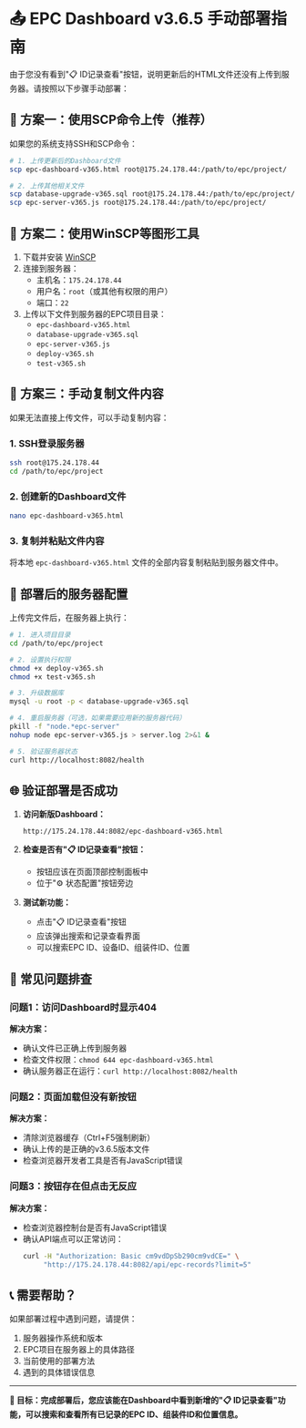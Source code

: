 # 📤 EPC Dashboard v3.6.5 手动部署指南

由于您没有看到"📋 ID记录查看"按钮，说明更新后的HTML文件还没有上传到服务器。请按照以下步骤手动部署：

## 🎯 方案一：使用SCP命令上传（推荐）

如果您的系统支持SSH和SCP命令：

```bash
# 1. 上传更新后的Dashboard文件
scp epc-dashboard-v365.html root@175.24.178.44:/path/to/epc/project/

# 2. 上传其他相关文件
scp database-upgrade-v365.sql root@175.24.178.44:/path/to/epc/project/
scp epc-server-v365.js root@175.24.178.44:/path/to/epc/project/
```

## 🎯 方案二：使用WinSCP等图形工具

1. 下载并安装 [WinSCP](https://winscp.net/)
2. 连接到服务器：
   - 主机名：`175.24.178.44`
   - 用户名：`root`（或其他有权限的用户）
   - 端口：`22`
3. 上传以下文件到服务器的EPC项目目录：
   - `epc-dashboard-v365.html`
   - `database-upgrade-v365.sql`
   - `epc-server-v365.js`
   - `deploy-v365.sh`
   - `test-v365.sh`

## 🎯 方案三：手动复制文件内容

如果无法直接上传文件，可以手动复制内容：

### 1. SSH登录服务器
```bash
ssh root@175.24.178.44
cd /path/to/epc/project
```

### 2. 创建新的Dashboard文件
```bash
nano epc-dashboard-v365.html
```

### 3. 复制并粘贴文件内容
将本地 `epc-dashboard-v365.html` 文件的全部内容复制粘贴到服务器文件中。

## 🔧 部署后的服务器配置

上传完文件后，在服务器上执行：

```bash
# 1. 进入项目目录
cd /path/to/epc/project

# 2. 设置执行权限
chmod +x deploy-v365.sh
chmod +x test-v365.sh

# 3. 升级数据库
mysql -u root -p < database-upgrade-v365.sql

# 4. 重启服务器（可选，如果需要应用新的服务器代码）
pkill -f "node.*epc-server"
nohup node epc-server-v365.js > server.log 2>&1 &

# 5. 验证服务器状态
curl http://localhost:8082/health
```

## 🌐 验证部署是否成功

1. **访问新版Dashboard：**
   ```
   http://175.24.178.44:8082/epc-dashboard-v365.html
   ```

2. **检查是否有"📋 ID记录查看"按钮：**
   - 按钮应该在页面顶部控制面板中
   - 位于"⚙️ 状态配置"按钮旁边

3. **测试新功能：**
   - 点击"📋 ID记录查看"按钮
   - 应该弹出搜索和记录查看界面
   - 可以搜索EPC ID、设备ID、组装件ID、位置

## 🚨 常见问题排查

### 问题1：访问Dashboard时显示404
**解决方案：**
- 确认文件已正确上传到服务器
- 检查文件权限：`chmod 644 epc-dashboard-v365.html`
- 确认服务器正在运行：`curl http://localhost:8082/health`

### 问题2：页面加载但没有新按钮
**解决方案：**
- 清除浏览器缓存（Ctrl+F5强制刷新）
- 确认上传的是正确的v3.6.5版本文件
- 检查浏览器开发者工具是否有JavaScript错误

### 问题3：按钮存在但点击无反应
**解决方案：**
- 检查浏览器控制台是否有JavaScript错误
- 确认API端点可以正常访问：
  ```bash
  curl -H "Authorization: Basic cm9vdDpSb290cm9vdCE=" \
       "http://175.24.178.44:8082/api/epc-records?limit=5"
  ```

## 📞 需要帮助？

如果部署过程中遇到问题，请提供：
1. 服务器操作系统和版本
2. EPC项目在服务器上的具体路径
3. 当前使用的部署方法
4. 遇到的具体错误信息

---

**🎯 目标：完成部署后，您应该能在Dashboard中看到新增的"📋 ID记录查看"功能，可以搜索和查看所有已记录的EPC ID、组装件ID和位置信息。**